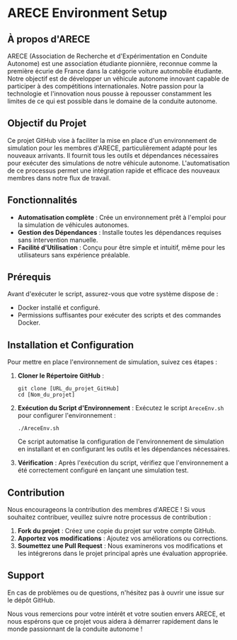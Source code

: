 # ARECE Environment Setup

## À propos d'ARECE

ARECE (Association de Recherche et d'Expérimentation en Conduite Autonome) est une association étudiante pionnière, reconnue comme la première écurie de France dans la catégorie voiture automobile étudiante. Notre objectif est de développer un véhicule autonome innovant capable de participer à des compétitions internationales. Notre passion pour la technologie et l'innovation nous pousse à repousser constamment les limites de ce qui est possible dans le domaine de la conduite autonome.

## Objectif du Projet

Ce projet GitHub vise à faciliter la mise en place d'un environnement de simulation pour les membres d'ARECE, particulièrement adapté pour les nouveaux arrivants. Il fournit tous les outils et dépendances nécessaires pour exécuter des simulations de notre véhicule autonome. L'automatisation de ce processus permet une intégration rapide et efficace des nouveaux membres dans notre flux de travail.

## Fonctionnalités

- **Automatisation complète** : Crée un environnement prêt à l'emploi pour la simulation de véhicules autonomes.
- **Gestion des Dépendances** : Installe toutes les dépendances requises sans intervention manuelle.
- **Facilité d'Utilisation** : Conçu pour être simple et intuitif, même pour les utilisateurs sans expérience préalable.

## Prérequis

Avant d'exécuter le script, assurez-vous que votre système dispose de :

- Docker installé et configuré.
- Permissions suffisantes pour exécuter des scripts et des commandes Docker.

## Installation et Configuration

Pour mettre en place l'environnement de simulation, suivez ces étapes :

1. **Cloner le Répertoire GitHub** :
   ```
   git clone [URL_du_projet_GitHub]
   cd [Nom_du_projet]
   ```

2. **Exécution du Script d'Environnement** :
   Exécutez le script `AreceEnv.sh` pour configurer l'environnement :
   ```
   ./AreceEnv.sh
   ```
   Ce script automatise la configuration de l'environnement de simulation en installant et en configurant les outils et les dépendances nécessaires.

3. **Vérification** :
   Après l'exécution du script, vérifiez que l'environnement a été correctement configuré en lançant une simulation test.

## Contribution

Nous encourageons la contribution des membres d'ARECE ! Si vous souhaitez contribuer, veuillez suivre notre processus de contribution :

1. **Fork du projet** : Créez une copie du projet sur votre compte GitHub.
2. **Apportez vos modifications** : Ajoutez vos améliorations ou corrections.
3. **Soumettez une Pull Request** : Nous examinerons vos modifications et les intégrerons dans le projet principal après une évaluation appropriée.

## Support

En cas de problèmes ou de questions, n'hésitez pas à ouvrir une issue sur le dépôt GitHub.

Nous vous remercions pour votre intérêt et votre soutien envers ARECE, et nous espérons que ce projet vous aidera à démarrer rapidement dans le monde passionnant de la conduite autonome !
